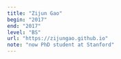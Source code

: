 ```yaml
---
title: "Zijun Gao"
begin: "2017"
end: "2017"
level: "BS"
url: "https://zijungao.github.io"
note: "now PhD student at Stanford"
---
```

